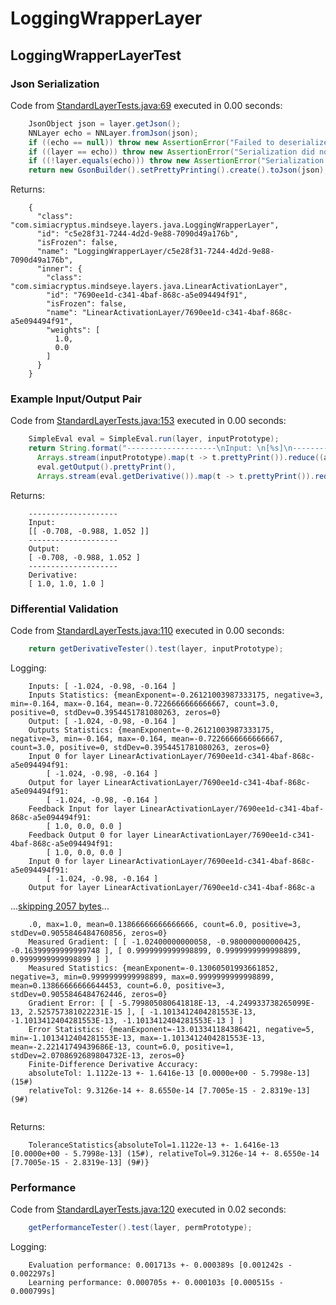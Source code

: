 # LoggingWrapperLayer
## LoggingWrapperLayerTest
### Json Serialization
Code from [StandardLayerTests.java:69](../../../../../../../src/main/java/com/simiacryptus/mindseye/test/StandardLayerTests.java#L69) executed in 0.00 seconds: 
```java
    JsonObject json = layer.getJson();
    NNLayer echo = NNLayer.fromJson(json);
    if ((echo == null)) throw new AssertionError("Failed to deserialize");
    if ((layer == echo)) throw new AssertionError("Serialization did not copy");
    if ((!layer.equals(echo))) throw new AssertionError("Serialization not equal");
    return new GsonBuilder().setPrettyPrinting().create().toJson(json);
```

Returns: 

```
    {
      "class": "com.simiacryptus.mindseye.layers.java.LoggingWrapperLayer",
      "id": "c5e28f31-7244-4d2d-9e88-7090d49a176b",
      "isFrozen": false,
      "name": "LoggingWrapperLayer/c5e28f31-7244-4d2d-9e88-7090d49a176b",
      "inner": {
        "class": "com.simiacryptus.mindseye.layers.java.LinearActivationLayer",
        "id": "7690ee1d-c341-4baf-868c-a5e094494f91",
        "isFrozen": false,
        "name": "LinearActivationLayer/7690ee1d-c341-4baf-868c-a5e094494f91",
        "weights": [
          1.0,
          0.0
        ]
      }
    }
```



### Example Input/Output Pair
Code from [StandardLayerTests.java:153](../../../../../../../src/main/java/com/simiacryptus/mindseye/test/StandardLayerTests.java#L153) executed in 0.00 seconds: 
```java
    SimpleEval eval = SimpleEval.run(layer, inputPrototype);
    return String.format("--------------------\nInput: \n[%s]\n--------------------\nOutput: \n%s\n--------------------\nDerivative: \n%s",
      Arrays.stream(inputPrototype).map(t -> t.prettyPrint()).reduce((a, b) -> a + ",\n" + b).get(),
      eval.getOutput().prettyPrint(),
      Arrays.stream(eval.getDerivative()).map(t -> t.prettyPrint()).reduce((a, b) -> a + ",\n" + b).get());
```

Returns: 

```
    --------------------
    Input: 
    [[ -0.708, -0.988, 1.052 ]]
    --------------------
    Output: 
    [ -0.708, -0.988, 1.052 ]
    --------------------
    Derivative: 
    [ 1.0, 1.0, 1.0 ]
```



### Differential Validation
Code from [StandardLayerTests.java:110](../../../../../../../src/main/java/com/simiacryptus/mindseye/test/StandardLayerTests.java#L110) executed in 0.00 seconds: 
```java
    return getDerivativeTester().test(layer, inputPrototype);
```
Logging: 
```
    Inputs: [ -1.024, -0.98, -0.164 ]
    Inputs Statistics: {meanExponent=-0.26121003987333175, negative=3, min=-0.164, max=-0.164, mean=-0.7226666666666667, count=3.0, positive=0, stdDev=0.3954451781080263, zeros=0}
    Output: [ -1.024, -0.98, -0.164 ]
    Outputs Statistics: {meanExponent=-0.26121003987333175, negative=3, min=-0.164, max=-0.164, mean=-0.7226666666666667, count=3.0, positive=0, stdDev=0.3954451781080263, zeros=0}
    Input 0 for layer LinearActivationLayer/7690ee1d-c341-4baf-868c-a5e094494f91: 
    	[ -1.024, -0.98, -0.164 ]
    Output for layer LinearActivationLayer/7690ee1d-c341-4baf-868c-a5e094494f91: 
    	[ -1.024, -0.98, -0.164 ]
    Feedback Input for layer LinearActivationLayer/7690ee1d-c341-4baf-868c-a5e094494f91: 
    	[ 1.0, 0.0, 0.0 ]
    Feedback Output 0 for layer LinearActivationLayer/7690ee1d-c341-4baf-868c-a5e094494f91: 
    	[ 1.0, 0.0, 0.0 ]
    Input 0 for layer LinearActivationLayer/7690ee1d-c341-4baf-868c-a5e094494f91: 
    	[ -1.024, -0.98, -0.164 ]
    Output for layer LinearActivationLayer/7690ee1d-c341-4baf-868c-a
```
...[skipping 2057 bytes](etc/79.txt)...
```
    .0, max=1.0, mean=0.13866666666666666, count=6.0, positive=3, stdDev=0.9055846484760856, zeros=0}
    Measured Gradient: [ [ -1.02400000000058, -0.980000000000425, -0.16399999999999748 ], [ 0.9999999999998899, 0.9999999999998899, 0.9999999999998899 ] ]
    Measured Statistics: {meanExponent=-0.13060501993661852, negative=3, min=0.9999999999998899, max=0.9999999999998899, mean=0.13866666666644453, count=6.0, positive=3, stdDev=0.9055846484762446, zeros=0}
    Gradient Error: [ [ -5.799805080641818E-13, -4.249933738265099E-13, 2.525757381022231E-15 ], [ -1.1013412404281553E-13, -1.1013412404281553E-13, -1.1013412404281553E-13 ] ]
    Error Statistics: {meanExponent=-13.013341184386421, negative=5, min=-1.1013412404281553E-13, max=-1.1013412404281553E-13, mean=-2.22141749439686E-13, count=6.0, positive=1, stdDev=2.0708692689804732E-13, zeros=0}
    Finite-Difference Derivative Accuracy:
    absoluteTol: 1.1122e-13 +- 1.6416e-13 [0.0000e+00 - 5.7998e-13] (15#)
    relativeTol: 9.3126e-14 +- 8.6550e-14 [7.7005e-15 - 2.8319e-13] (9#)
    
```

Returns: 

```
    ToleranceStatistics{absoluteTol=1.1122e-13 +- 1.6416e-13 [0.0000e+00 - 5.7998e-13] (15#), relativeTol=9.3126e-14 +- 8.6550e-14 [7.7005e-15 - 2.8319e-13] (9#)}
```



### Performance
Code from [StandardLayerTests.java:120](../../../../../../../src/main/java/com/simiacryptus/mindseye/test/StandardLayerTests.java#L120) executed in 0.02 seconds: 
```java
    getPerformanceTester().test(layer, permPrototype);
```
Logging: 
```
    Evaluation performance: 0.001713s +- 0.000389s [0.001242s - 0.002297s]
    Learning performance: 0.000705s +- 0.000103s [0.000515s - 0.000799s]
    
```

